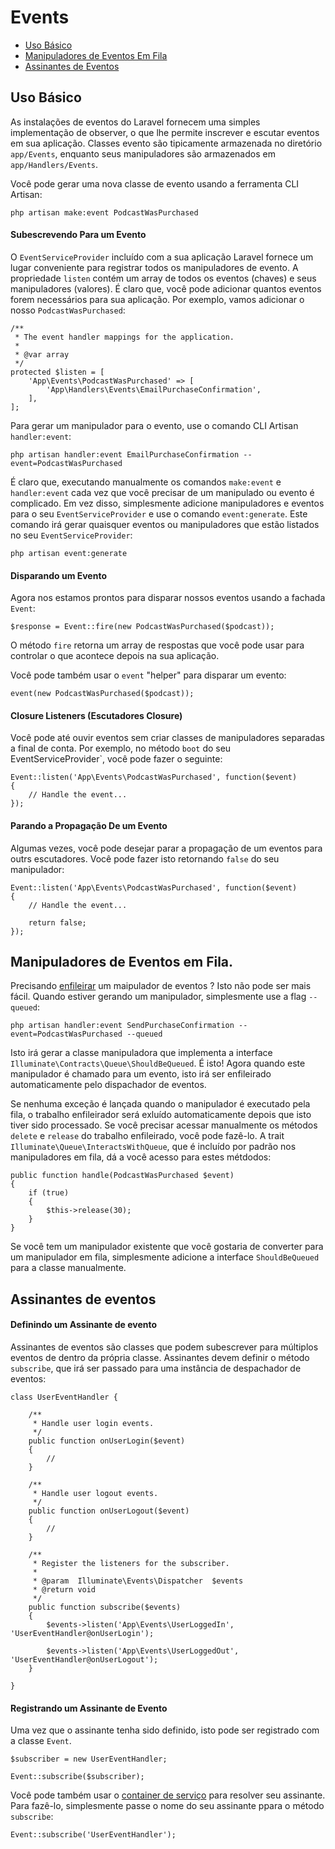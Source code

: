 # Events

- [Uso Básico](#basic-usage)
- [Manipuladores de Eventos Em Fila](#queued-event-handlers)
- [Assinantes de Eventos](#event-subscribers)

<a name="basic-usage"></a>
## Uso Básico

As instalações de eventos do Laravel fornecem uma simples implementação de observer, o que lhe permite inscrever e escutar eventos em sua aplicação. Classes evento são tipicamente armazenada no diretório  `app/Events`, enquanto seus manipuladores são armazenados em `app/Handlers/Events`.

Você pode gerar uma nova classe de evento usando a ferramenta CLI Artisan:

	php artisan make:event PodcastWasPurchased

#### Subescrevendo Para um Evento

O `EventServiceProvider` incluído com a sua aplicação Laravel fornece um lugar conveniente para registrar todos os manipuladores de evento. A propriedade `listen` contém um array de todos os eventos (chaves) e seus manipuladores (valores). É claro que, você pode adicionar quantos eventos forem necessários para sua aplicação. Por exemplo, vamos adicionar o nosso `PodcastWasPurchased`:

	/**
	 * The event handler mappings for the application.
	 *
	 * @var array
	 */
	protected $listen = [
		'App\Events\PodcastWasPurchased' => [
			'App\Handlers\Events\EmailPurchaseConfirmation',
		],
	];

Para gerar um manipulador para o evento, use o comando CLI Artisan `handler:event`:

	php artisan handler:event EmailPurchaseConfirmation --event=PodcastWasPurchased

É claro que, executando manualmente os comandos `make:event` e `handler:event` cada vez que você precisar de um manipulado ou evento é complicado. Em vez disso, simplesmente adicione manipuladores e eventos para o seu  `EventServiceProvider` e use o comando `event:generate`. Este comando irá gerar quaisquer eventos ou manipuladores que estão listados no seu `EventServiceProvider`:

	php artisan event:generate

#### Disparando um Evento

Agora nos estamos prontos para disparar nossos eventos usando a fachada `Event`:

	$response = Event::fire(new PodcastWasPurchased($podcast));

O método `fire` retorna um array de respostas que você pode usar para controlar o que acontece depois na sua aplicação. 

Você pode também usar o `event` "helper" para disparar um evento:

	event(new PodcastWasPurchased($podcast));

#### Closure Listeners (Escutadores Closure)

Você pode até ouvir eventos sem criar classes de manipuladores separadas a final de conta. Por exemplo, no método `boot` do seu EventServiceProvider`, você pode fazer o seguinte:

	Event::listen('App\Events\PodcastWasPurchased', function($event)
	{
		// Handle the event...
	});

#### Parando a Propagação De um Evento

Algumas vezes, você pode desejar parar a propagação de um eventos para outrs escutadores. Você pode fazer isto retornando `false` do seu manipulador:

	Event::listen('App\Events\PodcastWasPurchased', function($event)
	{
		// Handle the event...

		return false;
	});

<a name="queued-event-handlers"></a>
## Manipuladores de Eventos em Fila.

Precisando [enfileirar](/docs/{{version}}/queues) um maipulador de eventos ? Isto não pode ser mais fácil. Quando estiver gerando um manipulador, simplesmente use a flag  `--queued`:

	php artisan handler:event SendPurchaseConfirmation --event=PodcastWasPurchased --queued

Isto irá gerar a classe manipuladora que implementa a interface `Illuminate\Contracts\Queue\ShouldBeQueued`. É isto! Agora quando este manipulador é chamado para um evento, isto irá ser enfileirado automaticamente pelo dispachador de eventos.

Se nenhuma exceção é lançada quando o manipulador é executado pela fila, o trabalho enfileirador será exluído automaticamente depois que isto tiver sido processado. Se você precisar acessar manualmente os métodos `delete` e `release` do trabalho enfileirado, você pode fazê-lo. A trait `Illuminate\Queue\InteractsWithQueue`, que é incluído por padrão nos manipuladores em fila, dá a você acesso para estes métdodos:

	public function handle(PodcastWasPurchased $event)
	{
		if (true)
		{
			$this->release(30);
		}
	}

Se você tem um manipulador existente que você gostaria de converter para um manipulador em fila, simplesmente adicione a interface `ShouldBeQueued` para a classe manualmente. 

<a name="event-subscribers"></a>
## Assinantes de eventos

#### Definindo um Assinante de evento 

Assinantes de eventos são classes que podem subescrever para múltiplos eventos de dentro da própria classe. Assinantes devem definir o método `subscribe`, que irá ser passado para uma instância de despachador de eventos:

	class UserEventHandler {

		/**
		 * Handle user login events.
		 */
		public function onUserLogin($event)
		{
			//
		}

		/**
		 * Handle user logout events.
		 */
		public function onUserLogout($event)
		{
			//
		}

		/**
		 * Register the listeners for the subscriber.
		 *
		 * @param  Illuminate\Events\Dispatcher  $events
		 * @return void
		 */
		public function subscribe($events)
		{
			$events->listen('App\Events\UserLoggedIn', 'UserEventHandler@onUserLogin');

			$events->listen('App\Events\UserLoggedOut', 'UserEventHandler@onUserLogout');
		}

	}

#### Registrando um Assinante de Evento 

Uma vez que o assinante tenha sido definido, isto pode ser registrado com a classe `Event`.

	$subscriber = new UserEventHandler;

	Event::subscribe($subscriber);

Você pode também usar o [container de serviço](/docs/{{version}}/container) para resolver seu assinante. Para fazê-lo, simplesmente passe o nome do seu assinante ppara o método `subscribe`:

	Event::subscribe('UserEventHandler');


